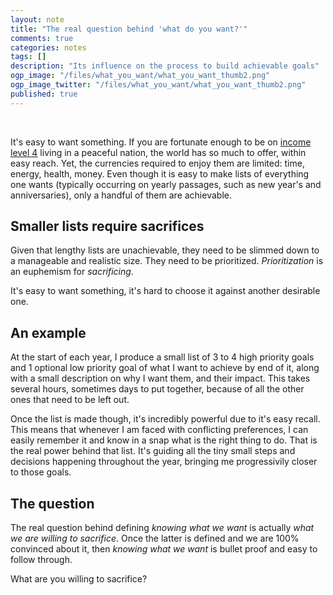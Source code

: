 ```yaml
---
layout: note
title: "The real question behind 'what do you want?'"
comments: true
categories: notes
tags: []
description: "Its influence on the process to build achievable goals"
ogp_image: "/files/what_you_want/what_you_want_thumb2.png"
ogp_image_twitter: "/files/what_you_want/what_you_want_thumb2.png"
published: true
---
```


<div>
  <div class="youtube-player" data-id="CsggEtipQWE" data-thumbsize="1"/>
</div>
<br/>

It's easy to want something. If you are fortunate enough to be on [income level 4](https://www.gapminder.org/fw/income-levels/income-level-4/) living in a peaceful nation, the world has so much to offer, within easy reach. Yet, the currencies required to enjoy them are limited: time, energy, health, money. Even though it is easy to make lists of everything one wants (typically occurring on yearly passages, such as new year's and anniversaries), only a handful of them are achievable.

## Smaller lists require sacrifices
Given that lengthy lists are unachievable, they need to be slimmed down to a manageable and realistic size. They need to be prioritized. *Prioritization* is an euphemism for *sacrificing*.

It's easy to want something, it's hard to choose it against another desirable one.

## An example

At the start of each year, I produce a small list of 3 to 4 high priority goals and 1 optional low priority goal of what I want to achieve by end of it, along with a small description on why I want them, and their impact. This takes several hours, sometimes days to put together, because of all the other ones that need to be left out.

Once the list is made though, it's incredibly powerful due to it's easy recall. This means that whenever I am faced with conflicting preferences, I can easily remember it and know in a snap what is the right thing to do. That is the real power behind that list. It's guiding all the tiny small steps and decisions happening throughout the year, bringing me progressivily closer to those goals.

## The question
The real question behind defining *knowing what we want* is actually *what we are willing to sacrifice*. Once the latter is defined and we are 100% convinced about it, then *knowing what we want* is bullet proof and easy to follow through. 

What are you willing to sacrifice?